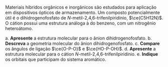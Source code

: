 Materiais híbridos orgânicos e inorgânicos são estudados para aplicação em dispositivos ópticos de armazenamento. Um composto potencialmente útil é o dihidrogenofosfato de *N*-metil-2,4,6-trifenilpiridínio, $\ce{C5H12N}$. O cátion possui uma estrutura análoga à do benzeno, com um nitrogênio heteroátomo. 

a. **Apresente** a estrutura molecular para o ânion dihidrogenofosfato.
b. **Descreva** a geometria molecular do ânion dihidrogenofosfato.
c. **Compare** os ângulos de ligação $\ce{O-P-O}$ e $\ce{HO-P-OH}$.
d. **Apresente** a estrutura molecular para o cátion *N*-metil-2,4,6-trifenilpiridínio. 
e. **Indique** os orbitais que participam do sistema aromático.
